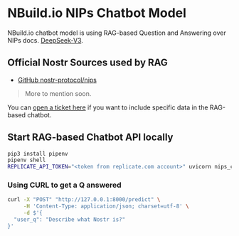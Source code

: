 # NBuild.io NIPs Chatbot Model

NBuild.io chatbot model is using RAG-based Question and Answering over NIPs docs. [DeepSeek-V3](https://github.com/deepseek-ai/DeepSeek-V3).

## Official Nostr Sources used by RAG

- [GitHub nostr-protocol/nips](https://github.com/nostr-protocol/nips)

> More to mention soon.

You can [open a ticket here](https://github.com/nbuild-io/nbuild-nips-chat-model/issues/new) if you want to include specific data in the RAG-based chatbot.

## Start RAG-based Chatbot API locally

```bash
pip3 install pipenv
pipenv shell
REPLICATE_API_TOKEN="<token from replicate.com account>" uvicorn nips_chat_api.chat_api:app --reload
```

### Using CURL to get a Q answered
```bash
curl -X "POST" "http://127.0.0.1:8000/predict" \
     -H 'Content-Type: application/json; charset=utf-8' \
     -d $'{
  "user_q": "Describe what Nostr is?"
}'
```
